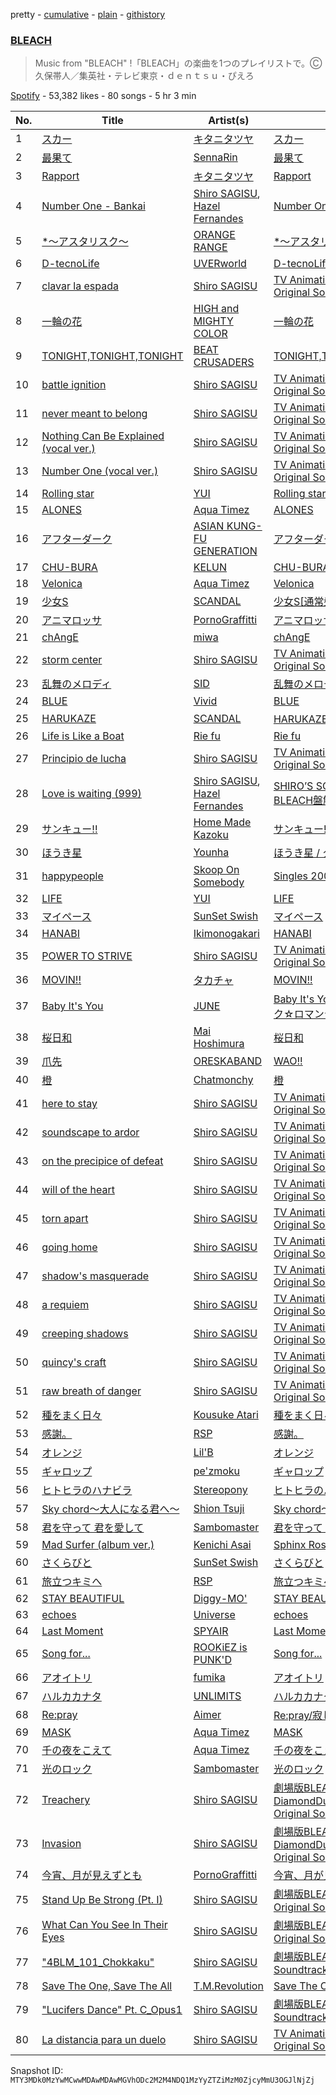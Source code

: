 pretty - [cumulative](/playlists/cumulative/37i9dQZF1DXbIwKIKzFFPk.md) - [plain](/playlists/plain/37i9dQZF1DXbIwKIKzFFPk) - [githistory](https://github.githistory.xyz/mackorone/spotify-playlist-archive/blob/main/playlists/plain/37i9dQZF1DXbIwKIKzFFPk)

### [BLEACH](https://open.spotify.com/playlist/37i9dQZF1DXbIwKIKzFFPk)

> Music from "BLEACH" !「BLEACH」の楽曲を1つのプレイリストで。Ⓒ久保帯人／集英社・テレビ東京・ｄｅｎｔｓｕ・ぴえろ

[Spotify](https://open.spotify.com/user/spotify) - 53,382 likes - 80 songs - 5 hr 3 min

| No. | Title | Artist(s) | Album | Length |
|---|---|---|---|---|
| 1 | [スカー](https://open.spotify.com/track/5WQAussByRFjUWYQDowtHE) | [キタニタツヤ](https://open.spotify.com/artist/7mvhRvEAHiCTQHUnH7fgnv) | [スカー](https://open.spotify.com/album/4qHbR7z8zMoUFOukvg7KXd) | 4:19 |
| 2 | [最果て](https://open.spotify.com/track/0GiepUHAIfTH1WzpHqtVXT) | [SennaRin](https://open.spotify.com/artist/05Thl0cxDfoKilfQ5Hwo7D) | [最果て](https://open.spotify.com/album/6JffqDdgFVwPOjHmLte6kC) | 3:00 |
| 3 | [Rapport](https://open.spotify.com/track/0e4HssKedndIhLoDpkwBNH) | [キタニタツヤ](https://open.spotify.com/artist/7mvhRvEAHiCTQHUnH7fgnv) | [Rapport](https://open.spotify.com/album/3nxLlpubxwp8tMN8Dttupm) | 3:37 |
| 4 | [Number One \- Bankai](https://open.spotify.com/track/1nThz7yEG2vbyI4UmInj5z) | [Shiro SAGISU](https://open.spotify.com/artist/1XlLGTvfKLH0eFSDGjrZUl), [Hazel Fernandes](https://open.spotify.com/artist/0jJoYMlLSaGXfH5cU93YF0) | [Number One \- Bankai](https://open.spotify.com/album/5Mw54lDeLc8jfflOUf5dKQ) | 4:36 |
| 5 | [\*〜アスタリスク〜](https://open.spotify.com/track/6MKOd8KDFzwpu8Vz6ccZU5) | [ORANGE RANGE](https://open.spotify.com/artist/4upiYMjsFfLRieGo8RVRzD) | [\*〜アスタリスク〜](https://open.spotify.com/album/3pkS4JGRAhXDI9kc9OouPH) | 4:15 |
| 6 | [D\-tecnoLife](https://open.spotify.com/track/5Gd0Ge0KuIDF34HF0X2CYX) | [UVERworld](https://open.spotify.com/artist/6m14xgA0m3w92UM7ujJgky) | [D\-tecnoLife](https://open.spotify.com/album/6ppa8cVg5a4GLPNJsyKBcr) | 3:53 |
| 7 | [clavar la espada](https://open.spotify.com/track/4QRCdMTZegDH27rOUbOEFY) | [Shiro SAGISU](https://open.spotify.com/artist/5k3NfhEeZHpouIGDpjKOPo) | [TV Animation BLEACH Original Soundtrack 3](https://open.spotify.com/album/7m0ZA9T4Uk5y6FOdLvj5sL) | 3:39 |
| 8 | [一輪の花](https://open.spotify.com/track/1tlnwFt8rS8OgRl30xgUs3) | [HIGH and MIGHTY COLOR](https://open.spotify.com/artist/68vPeaQOlnY1aA3iBKCEpG) | [一輪の花](https://open.spotify.com/album/6aE2khy34s9yZo4kSGcZ0C) | 3:42 |
| 9 | [TONIGHT,TONIGHT,TONIGHT](https://open.spotify.com/track/3Nq8bUC45N7u3NQ2EkFVZp) | [BEAT CRUSADERS](https://open.spotify.com/artist/30W3lzQdQnTAtkvJ9Rx21l) | [TONIGHT,TONIGHT,TONIGHT](https://open.spotify.com/album/52niPx7VX8RJM89WtqHK77) | 2:50 |
| 10 | [battle ignition](https://open.spotify.com/track/6T6xEPaxr2vhZUx2Vriipb) | [Shiro SAGISU](https://open.spotify.com/artist/5k3NfhEeZHpouIGDpjKOPo) | [TV Animation BLEACH Original Soundtrack 1](https://open.spotify.com/album/7Bm7S7pnSetysRgACOpWtD) | 2:15 |
| 11 | [never meant to belong](https://open.spotify.com/track/0CCt7uzp4MBYR85wugmkGa) | [Shiro SAGISU](https://open.spotify.com/artist/5k3NfhEeZHpouIGDpjKOPo) | [TV Animation BLEACH Original Soundtrack 1](https://open.spotify.com/album/7Bm7S7pnSetysRgACOpWtD) | 5:26 |
| 12 | [Nothing Can Be Explained \(vocal ver.\)](https://open.spotify.com/track/0XZV1dLrhHyWGFuv87U9ZZ) | [Shiro SAGISU](https://open.spotify.com/artist/5k3NfhEeZHpouIGDpjKOPo) | [TV Animation BLEACH Original Soundtrack 1](https://open.spotify.com/album/7Bm7S7pnSetysRgACOpWtD) | 3:27 |
| 13 | [Number One \(vocal ver.\)](https://open.spotify.com/track/4BKetvTh5lMcIDlv9tYQgW) | [Shiro SAGISU](https://open.spotify.com/artist/5k3NfhEeZHpouIGDpjKOPo) | [TV Animation BLEACH Original Soundtrack 1](https://open.spotify.com/album/7Bm7S7pnSetysRgACOpWtD) | 4:56 |
| 14 | [Rolling star](https://open.spotify.com/track/2Z4850ifGB2hDXtnoicpzd) | [YUI](https://open.spotify.com/artist/5WBO8UyOuJ1l7ZBqqBimpO) | [Rolling star](https://open.spotify.com/album/0TAU4czk8somNU9Ms6tT08) | 3:10 |
| 15 | [ALONES](https://open.spotify.com/track/0iy10nabE2s3PtReQqCGrY) | [Aqua Timez](https://open.spotify.com/artist/2XhA8BOHxO5NwbY6q3W8mD) | [ALONES](https://open.spotify.com/album/5naYuVLG3O0pRkknlgJ8zu) | 4:21 |
| 16 | [アフターダーク](https://open.spotify.com/track/0Vi1fapWC79Y6B07IzOLKe) | [ASIAN KUNG\-FU GENERATION](https://open.spotify.com/artist/0MK8l3nURwwQIjafvXoJJt) | [アフターダーク](https://open.spotify.com/album/18AQW3eQ8Gxa7up0hKujZt) | 3:13 |
| 17 | [CHU\-BURA](https://open.spotify.com/track/1QhuzdwZoBRosGL23nuO6N) | [KELUN](https://open.spotify.com/artist/6nteBNcTu3uxmOYz2Iro7o) | [CHU\-BURA](https://open.spotify.com/album/6MutdUcjr79lhdEDSpeOtM) | 4:34 |
| 18 | [Velonica](https://open.spotify.com/track/0qsZemzQ2trp3wWTFneGK7) | [Aqua Timez](https://open.spotify.com/artist/2XhA8BOHxO5NwbY6q3W8mD) | [Velonica](https://open.spotify.com/album/6LTKJHWF8M5i7CJjsNbTtr) | 4:40 |
| 19 | [少女S](https://open.spotify.com/track/52h36YHQlTnwRh3ChfJstO) | [SCANDAL](https://open.spotify.com/artist/7hTZwqQILVH4bAbN67CeEz) | [少女S\[通常盤\]](https://open.spotify.com/album/3HtH55kg3nfkrsWug40v91) | 3:14 |
| 20 | [アニマロッサ](https://open.spotify.com/track/499EmNfEbymVqb37Cyc8B1) | [PornoGraffitti](https://open.spotify.com/artist/5jQa0f5MIMPEK7udL7UpI6) | [アニマロッサ](https://open.spotify.com/album/7lPORJSusoy1pcESNm7qG6) | 4:33 |
| 21 | [chAngE](https://open.spotify.com/track/4dW80zBgl9BfWxi5upKgt1) | [miwa](https://open.spotify.com/artist/3R3WEsfL1WC1zLiz3XG9K5) | [chAngE](https://open.spotify.com/album/1ZHD1VLdV9IiCOhCX7ebew) | 4:09 |
| 22 | [storm center](https://open.spotify.com/track/7Ir9GcqSFOia9kDi0VA0DM) | [Shiro SAGISU](https://open.spotify.com/artist/5k3NfhEeZHpouIGDpjKOPo) | [TV Animation BLEACH Original Soundtrack 1](https://open.spotify.com/album/7Bm7S7pnSetysRgACOpWtD) | 2:39 |
| 23 | [乱舞のメロディ](https://open.spotify.com/track/3tlwwAlfCnL7f2Qt2LtDzX) | [SID](https://open.spotify.com/artist/24b231EnCM3BkpiuWs5VBE) | [乱舞のメロディ](https://open.spotify.com/album/7J3KR0nRDD31GGVDEBsrWG) | 3:53 |
| 24 | [BLUE](https://open.spotify.com/track/4phLBzxRyYBTD2YxDUOJVD) | [Vivid](https://open.spotify.com/artist/0YL9iarD6vecICF3Yt3eOd) | [BLUE](https://open.spotify.com/album/787wjByNCZsg7koAlqO0AY) | 3:26 |
| 25 | [HARUKAZE](https://open.spotify.com/track/3JmGjD1CvAlGHCRNaIvxzu) | [SCANDAL](https://open.spotify.com/artist/7hTZwqQILVH4bAbN67CeEz) | [HARUKAZE\[初回盤B\]](https://open.spotify.com/album/7IBREg7fthhMXXgN1H5x9e) | 4:38 |
| 26 | [Life is Like a Boat](https://open.spotify.com/track/02cIqYTYys4M1RBFiBKIEt) | [Rie fu](https://open.spotify.com/artist/4dP04Y2d6esI6cwOiAozgg) | [Rie fu](https://open.spotify.com/album/0S694gFuCOGeIjxFTxIuKD) | 5:00 |
| 27 | [Principio de lucha](https://open.spotify.com/track/2L5qMBCehiabKLwRs2Cp8b) | [Shiro SAGISU](https://open.spotify.com/artist/5k3NfhEeZHpouIGDpjKOPo) | [TV Animation BLEACH Original Soundtrack 3](https://open.spotify.com/album/7m0ZA9T4Uk5y6FOdLvj5sL) | 2:29 |
| 28 | [Love is waiting \(999\)](https://open.spotify.com/track/0Rnng5KiuJ68YZ8Sb5hPi9) | [Shiro SAGISU](https://open.spotify.com/artist/1XlLGTvfKLH0eFSDGjrZUl), [Hazel Fernandes](https://open.spotify.com/artist/0jJoYMlLSaGXfH5cU93YF0) | [SHIRO’S SONGBOOK BLEACH盤解!](https://open.spotify.com/album/51FzDMXWGUyVUUmsFKaLs2) | 4:04 |
| 29 | [サンキュー!!](https://open.spotify.com/track/1gfuwVIBY117gPgpmsLUiy) | [Home Made Kazoku](https://open.spotify.com/artist/2KnTQRef7hcVlK7vO9wPzI) | [サンキュー!!](https://open.spotify.com/album/0Koe1vDstYuSZXtI8yDlPy) | 4:13 |
| 30 | [ほうき星](https://open.spotify.com/track/3nfZrNSXZfonDEA9RuzTOq) | [Younha](https://open.spotify.com/artist/6GwM5CHqhWXzG3l5kzRSAS) | [ほうき星 / タッチ BESTタッグ](https://open.spotify.com/album/5lBe0TGgWsuJlM9eOYNOcD) | 3:17 |
| 31 | [happypeople](https://open.spotify.com/track/4K8eSyKrx3KyS4GltSZkyT) | [Skoop On Somebody](https://open.spotify.com/artist/0h4DzoOz1OlX7uJ8itsBIw) | [Singles 2002\-2006](https://open.spotify.com/album/4EAib6okgPvzlgs3kCLrTo) | 3:43 |
| 32 | [LIFE](https://open.spotify.com/track/1BFTK2ODlocCHKGKGwcJNr) | [YUI](https://open.spotify.com/artist/5WBO8UyOuJ1l7ZBqqBimpO) | [LIFE](https://open.spotify.com/album/1zvQbIQuOKyAe6wxJM7TjA) | 4:03 |
| 33 | [マイペース](https://open.spotify.com/track/6CpWkr7H0bnpAUexThcRey) | [SunSet Swish](https://open.spotify.com/artist/6BP2pX1i8U6yZHXRvStQ74) | [マイペース](https://open.spotify.com/album/5WqPeHtrQ7S54vcKQkQ1ph) | 4:25 |
| 34 | [HANABI](https://open.spotify.com/track/42NuI6ghNzx6dctpMIuptn) | [Ikimonogakari](https://open.spotify.com/artist/5YneEA2nLtAhkD5t2769lZ) | [HANABI](https://open.spotify.com/album/3ylqm2z6GrWFhPIqQIIPbk) | 4:27 |
| 35 | [POWER TO STRIVE](https://open.spotify.com/track/6oJfbR19mNWigjpCYBfuwY) | [Shiro SAGISU](https://open.spotify.com/artist/5k3NfhEeZHpouIGDpjKOPo) | [TV Animation BLEACH Original Soundtrack 4](https://open.spotify.com/album/4Ts2JxoesNxryyiBGphX6a) | 2:19 |
| 36 | [MOVIN!!](https://open.spotify.com/track/1SgMd9fX8zDxbqdFowP94N) | [タカチャ](https://open.spotify.com/artist/28CivLhZyBoYf7s0G5enGB) | [MOVIN!!](https://open.spotify.com/album/3QqvwRWkJsRliEMgq0ZB4N) | 4:19 |
| 37 | [Baby It's You](https://open.spotify.com/track/71H8RtAu41Ziss3DqtnU4A) | [JUNE](https://open.spotify.com/artist/5YL8IrbmpYf8d8NC70r5p0) | [Baby It's You / ディスコティック☆ロマンティック](https://open.spotify.com/album/6muaEvuMpbDw1MDKLkD3T0) | 3:55 |
| 38 | [桜日和](https://open.spotify.com/track/4owPAvxLodyUXwtv2IDray) | [Mai Hoshimura](https://open.spotify.com/artist/5nTM618Y9OIjwVwOKOATvC) | [桜日和](https://open.spotify.com/album/00WdxRziikiiIvgtxH9chY) | 4:22 |
| 39 | [爪先](https://open.spotify.com/track/3UYMGyBW0HUK6Hsik5Ytci) | [ORESKABAND](https://open.spotify.com/artist/56OQWVhAWYw1yRxD0R2HSR) | [WAO!!](https://open.spotify.com/album/0dyEtIksUU6PYFBsttExjk) | 3:55 |
| 40 | [橙](https://open.spotify.com/track/6OWJHb4xcFoDtsIPn7eUXi) | [Chatmonchy](https://open.spotify.com/artist/0GtBUVp1cWdIUKwm2GHTHc) | [橙](https://open.spotify.com/album/10HOtqMUc3B8o8p0XBgluc) | 3:22 |
| 41 | [here to stay](https://open.spotify.com/track/1wlXoXzUuwQP67zATlqt4E) | [Shiro SAGISU](https://open.spotify.com/artist/5k3NfhEeZHpouIGDpjKOPo) | [TV Animation BLEACH Original Soundtrack 2](https://open.spotify.com/album/7mBXCZN24RI8iWDkpWooag) | 3:00 |
| 42 | [soundscape to ardor](https://open.spotify.com/track/6UdgxspGnRdQ1t6nxCNAFG) | [Shiro SAGISU](https://open.spotify.com/artist/5k3NfhEeZHpouIGDpjKOPo) | [TV Animation BLEACH Original Soundtrack 3](https://open.spotify.com/album/7m0ZA9T4Uk5y6FOdLvj5sL) | 2:48 |
| 43 | [on the precipice of defeat](https://open.spotify.com/track/32SYEk2ksN8iQtz50AtHYj) | [Shiro SAGISU](https://open.spotify.com/artist/5k3NfhEeZHpouIGDpjKOPo) | [TV Animation BLEACH Original Soundtrack 1](https://open.spotify.com/album/7Bm7S7pnSetysRgACOpWtD) | 2:57 |
| 44 | [will of the heart](https://open.spotify.com/track/1u4HiolKXPHin3S2rUmCVI) | [Shiro SAGISU](https://open.spotify.com/artist/5k3NfhEeZHpouIGDpjKOPo) | [TV Animation BLEACH Original Soundtrack 1](https://open.spotify.com/album/7Bm7S7pnSetysRgACOpWtD) | 3:48 |
| 45 | [torn apart](https://open.spotify.com/track/0XbymfFrRnCJ5sw6gSJwjg) | [Shiro SAGISU](https://open.spotify.com/artist/5k3NfhEeZHpouIGDpjKOPo) | [TV Animation BLEACH Original Soundtrack 2](https://open.spotify.com/album/7mBXCZN24RI8iWDkpWooag) | 2:43 |
| 46 | [going home](https://open.spotify.com/track/2ND8SkQ3Rav1x4zpmTwA3E) | [Shiro SAGISU](https://open.spotify.com/artist/5k3NfhEeZHpouIGDpjKOPo) | [TV Animation BLEACH Original Soundtrack 1](https://open.spotify.com/album/7Bm7S7pnSetysRgACOpWtD) | 2:33 |
| 47 | [shadow's masquerade](https://open.spotify.com/track/2sssgaAVGCQxeYZY9IXGnG) | [Shiro SAGISU](https://open.spotify.com/artist/5k3NfhEeZHpouIGDpjKOPo) | [TV Animation BLEACH Original Soundtrack 2](https://open.spotify.com/album/7mBXCZN24RI8iWDkpWooag) | 2:29 |
| 48 | [a requiem](https://open.spotify.com/track/2XoM32LdvrywWh3ORT48Fz) | [Shiro SAGISU](https://open.spotify.com/artist/5k3NfhEeZHpouIGDpjKOPo) | [TV Animation BLEACH Original Soundtrack 2](https://open.spotify.com/album/7mBXCZN24RI8iWDkpWooag) | 2:27 |
| 49 | [creeping shadows](https://open.spotify.com/track/5r7DkkPIs7qXFbtoUEfjcn) | [Shiro SAGISU](https://open.spotify.com/artist/5k3NfhEeZHpouIGDpjKOPo) | [TV Animation BLEACH Original Soundtrack 1](https://open.spotify.com/album/7Bm7S7pnSetysRgACOpWtD) | 2:21 |
| 50 | [quincy's craft](https://open.spotify.com/track/0tnqNundeaHkwHWFegIUDu) | [Shiro SAGISU](https://open.spotify.com/artist/5k3NfhEeZHpouIGDpjKOPo) | [TV Animation BLEACH Original Soundtrack 3](https://open.spotify.com/album/7m0ZA9T4Uk5y6FOdLvj5sL) | 2:15 |
| 51 | [raw breath of danger](https://open.spotify.com/track/4yeMdLoSA4QYKb6J4wcnbW) | [Shiro SAGISU](https://open.spotify.com/artist/5k3NfhEeZHpouIGDpjKOPo) | [TV Animation BLEACH Original Soundtrack 1](https://open.spotify.com/album/7Bm7S7pnSetysRgACOpWtD) | 2:17 |
| 52 | [種をまく日々](https://open.spotify.com/track/7bcoRv64q9scHXBpwnXw7j) | [Kousuke Atari](https://open.spotify.com/artist/7b8ldacdKpE3AtFaXQu1AG) | [種をまく日々](https://open.spotify.com/album/1KPH9Dyo72FqqHuBaJqa4o) | 5:37 |
| 53 | [感謝。](https://open.spotify.com/track/1w3BRAv9eIyG1QOD33u1Sa) | [RSP](https://open.spotify.com/artist/5O2mC2Qd9HSGuisFTl1FM8) | [感謝。](https://open.spotify.com/album/2d0SEQ8MwNsZBHgdRtDoSN) | 5:13 |
| 54 | [オレンジ](https://open.spotify.com/track/3DwuVMXAsA4iVyE42f752B) | [Lil'B](https://open.spotify.com/artist/73RYTxKqVXkXo52SYyFJAC) | [オレンジ](https://open.spotify.com/album/1iXMIQLZAKbR5TDBUyogWT) | 5:06 |
| 55 | [ギャロップ](https://open.spotify.com/track/6WllIZ5BpLQLZ7o9kRwTsg) | [pe'zmoku](https://open.spotify.com/artist/2anqC7AHApDWCTCxBqMnHo) | [ギャロップ](https://open.spotify.com/album/7F3b6J99LduAJFYk4dFw6l) | 4:53 |
| 56 | [ヒトヒラのハナビラ](https://open.spotify.com/track/4GiGrLtTEf3z0iqO2fDFhO) | [Stereopony](https://open.spotify.com/artist/35VNJ4BFDvs9XkLf6ghUi6) | [ヒトヒラのハナビラ](https://open.spotify.com/album/52BAVwUU6V9E0RCzksuAEh) | 3:35 |
| 57 | [Sky chord〜大人になる君へ〜](https://open.spotify.com/track/5aTzTSuqEK2iEHnYStp1TJ) | [Shion Tsuji](https://open.spotify.com/artist/4nEJOLgBBjsWUWBMgs3IZG) | [Sky chord〜大人になる君へ〜](https://open.spotify.com/album/6X8YqYIJuQA5zsHIgIGC4A) | 4:24 |
| 58 | [君を守って 君を愛して](https://open.spotify.com/track/3QlwXL0B77SPSvvCXzv0y3) | [Sambomaster](https://open.spotify.com/artist/5ydDSP9qSxEOlHWnpbblFB) | [君を守って 君を愛して](https://open.spotify.com/album/68N1f6LXN5qn30aan4ZKdJ) | 4:49 |
| 59 | [Mad Surfer \(album ver.\)](https://open.spotify.com/track/5lDDJCkjSRkTUmDyhr70pC) | [Kenichi Asai](https://open.spotify.com/artist/5Gm55pqgmqzj8QbaHQTCFd) | [Sphinx Rose](https://open.spotify.com/album/4MB6yzftKiHqTBgyWpNXDP) | 3:22 |
| 60 | [さくらびと](https://open.spotify.com/track/6cmhJi1wFzj6mvrm0jXitI) | [SunSet Swish](https://open.spotify.com/artist/6BP2pX1i8U6yZHXRvStQ74) | [さくらびと](https://open.spotify.com/album/3MnGBUf3zGEkNUKIHkOblo) | 5:26 |
| 61 | [旅立つキミへ](https://open.spotify.com/track/30ek6jhxOGgxewmUlxU4SW) | [RSP](https://open.spotify.com/artist/5O2mC2Qd9HSGuisFTl1FM8) | [旅立つキミへ](https://open.spotify.com/album/09Qg9klz2C17gzYfroKE7z) | 4:03 |
| 62 | [STAY BEAUTIFUL](https://open.spotify.com/track/26uQJZlQ0fcDgq2fJrYBZk) | [Diggy\-MO'](https://open.spotify.com/artist/5GIMsbiSrVJB8dtSeCKY78) | [STAY BEAUTIFUL](https://open.spotify.com/album/2TvUpABENYOk4pcJHwqU34) | 4:46 |
| 63 | [echoes](https://open.spotify.com/track/2eRzjgRa9dGkFyYmqTyTgl) | [Universe](https://open.spotify.com/artist/28MPfGglMQ0nWMjkhXZYQf) | [echoes](https://open.spotify.com/album/4SsZYhWBSudsmIRrO95n8a) | 4:42 |
| 64 | [Last Moment](https://open.spotify.com/track/5wM8OgQU0rKTWybimowiIP) | [SPYAIR](https://open.spotify.com/artist/7gRg6C2qgQ1F01k3sgyEVt) | [Last Moment](https://open.spotify.com/album/19FNKMf9PJC3yf2uCMoN20) | 3:11 |
| 65 | [Song for...](https://open.spotify.com/track/1ZdjRumIPWUHrCFvloHh7o) | [ROOKiEZ is PUNK'D](https://open.spotify.com/artist/2mg9AmMi3b9jTbaOR5If4C) | [Song for...](https://open.spotify.com/album/27LH8WxWxmpURPhQzieMIT) | 5:00 |
| 66 | [アオイトリ](https://open.spotify.com/track/4sXDzAsMw3JgT2g3TDLJDu) | [fumika](https://open.spotify.com/artist/4FPhimiDlyEUsTSMWAUrhG) | [アオイトリ](https://open.spotify.com/album/05TxDs4a735htTVi03OH22) | 4:22 |
| 67 | [ハルカカナタ](https://open.spotify.com/track/4pVkZJQtDCNgeBv7Lf4IJk) | [UNLIMITS](https://open.spotify.com/artist/79J1fd1c3x60MVdSkBMGoX) | [ハルカカナタ](https://open.spotify.com/album/2DEOIQFfsDtfByqp8TIRh8) | 3:31 |
| 68 | [Re:pray](https://open.spotify.com/track/0aNaeyNx5RP95NwUmoH45s) | [Aimer](https://open.spotify.com/artist/0bAsR2unSRpn6BQPEnNlZm) | [Re:pray/寂しくて眠れない夜は](https://open.spotify.com/album/5zBBgsa30uX7qrtaMWeX2T) | 5:07 |
| 69 | [MASK](https://open.spotify.com/track/3YZjXndB9qLFFGlBbEJXO1) | [Aqua Timez](https://open.spotify.com/artist/2XhA8BOHxO5NwbY6q3W8mD) | [MASK](https://open.spotify.com/album/1s7u0rzbvJMmSt9bXbPhqT) | 4:53 |
| 70 | [千の夜をこえて](https://open.spotify.com/track/2HkpH69hyTLIPTyqaqMNYr) | [Aqua Timez](https://open.spotify.com/artist/2XhA8BOHxO5NwbY6q3W8mD) | [千の夜をこえて](https://open.spotify.com/album/6Ggx0ehBI7Wqgul76QPI9K) | 4:53 |
| 71 | [光のロック](https://open.spotify.com/track/2Y7e5ZGMmNnjc55KonC6Hf) | [Sambomaster](https://open.spotify.com/artist/5ydDSP9qSxEOlHWnpbblFB) | [光のロック](https://open.spotify.com/album/7GE46fDbJyWuxIWGzpPdXV) | 4:06 |
| 72 | [Treachery](https://open.spotify.com/track/6a7su3dkJJXidSuFiowJC2) | [Shiro SAGISU](https://open.spotify.com/artist/5k3NfhEeZHpouIGDpjKOPo) | [劇場版BLEACH The DiamondDust Rebellion Original Soundtrack](https://open.spotify.com/album/4meZrOeVxoej2MOhVo1suB) | 3:22 |
| 73 | [Invasion](https://open.spotify.com/track/2tnd8PSXUGwoVX5WY2SU1B) | [Shiro SAGISU](https://open.spotify.com/artist/5k3NfhEeZHpouIGDpjKOPo) | [劇場版BLEACH The DiamondDust Rebellion Original Soundtrack](https://open.spotify.com/album/4meZrOeVxoej2MOhVo1suB) | 2:50 |
| 74 | [今宵、月が見えずとも](https://open.spotify.com/track/0rNysp5uBt1r5eMKzTXeR2) | [PornoGraffitti](https://open.spotify.com/artist/5jQa0f5MIMPEK7udL7UpI6) | [今宵、月が見えずとも](https://open.spotify.com/album/2pRwJeh7LywvfsQ11SPx4M) | 4:16 |
| 75 | [Stand Up Be Strong \(Pt\. I\)](https://open.spotify.com/track/72ipPCGWlVXLbh7rZNwh26) | [Shiro SAGISU](https://open.spotify.com/artist/5k3NfhEeZHpouIGDpjKOPo) | [劇場版BLEACH Fade to Black Original Soundtrack](https://open.spotify.com/album/7nF6pqES1y12VrEnXaGAdk) | 2:24 |
| 76 | [What Can You See In Their Eyes](https://open.spotify.com/track/1oR4gEOdklRUh74VtXRNYs) | [Shiro SAGISU](https://open.spotify.com/artist/5k3NfhEeZHpouIGDpjKOPo) | [劇場版BLEACH Fade to Black Original Soundtrack](https://open.spotify.com/album/7nF6pqES1y12VrEnXaGAdk) | 2:51 |
| 77 | ["4BLM\_101\_Chokkaku"](https://open.spotify.com/track/7EPpxuf35P66PG5OanwvnR) | [Shiro SAGISU](https://open.spotify.com/artist/5k3NfhEeZHpouIGDpjKOPo) | [劇場版BLEACH 地獄篇 Original Soundtrack](https://open.spotify.com/album/2amXaDYmaBRSsWGhfRGEqZ) | 4:05 |
| 78 | [Save The One, Save The All](https://open.spotify.com/track/0nkGqAKqs7dWasiKmT0Rxc) | [T.M.Revolution](https://open.spotify.com/artist/3jdzcmtw5XOmOkSb2mRDtr) | [Save The One, Save The All](https://open.spotify.com/album/6ld8Bu5ybJ94XiskBsVmLs) | 4:14 |
| 79 | ["Lucifers Dance" Pt\. C\_Opus1](https://open.spotify.com/track/38Xuwj65wMbRQ1o9vod1vc) | [Shiro SAGISU](https://open.spotify.com/artist/5k3NfhEeZHpouIGDpjKOPo) | [劇場版BLEACH 地獄篇 Original Soundtrack](https://open.spotify.com/album/2amXaDYmaBRSsWGhfRGEqZ) | 1:25 |
| 80 | [La distancia para un duelo](https://open.spotify.com/track/3c391J2d1gnfL0qbjqbPA6) | [Shiro SAGISU](https://open.spotify.com/artist/5k3NfhEeZHpouIGDpjKOPo) | [TV Animation BLEACH Original Soundtrack 3](https://open.spotify.com/album/7m0ZA9T4Uk5y6FOdLvj5sL) | 2:57 |

Snapshot ID: `MTY3MDk0MzYwMCwwMDAwMDAwMGVhODc2M2M4NDQ1MzYyZTZiMzM0ZjcyMmU3OGJlNjZj`
